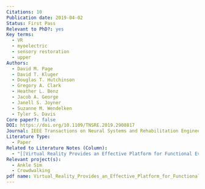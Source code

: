 ```yaml
---
Citations: 10
Publication date: 2019-04-02
Status: First Pass
Relevant to PhD?: yes
Key terms:
  - VR
  - myoelectric
  - sensory restoration
  - upper
Authors:
  - David M. Page
  - David T. Kluger
  - Douglas T. Hutchinson
  - Gregory A. Clark
  - Heather L. Benz
  - Jacob A. George
  - Janell S. Joyner
  - Suzanne M. Wendelken
  - Tyler S. Davis
Core paper?: false
DOI: https://doi.org/10.1109/TNSRE.2019.2908817
Journal: IEEE Transactions on Neural Systems and Rehabilitation Engineering
Literature Type:
  - Paper
Related to Literature Notes (Column):
  - "[[Virtual Reality Provides an Effective Platform for Functional Evaluations of Closed-Loop Neuromyoelectric Control 2]]"
Relevant project(s):
  - Ankle Sim
  - Crowdwalking
pdf name: Virtual_Reality_Provides_an_Effective_Platform_for_Functional_Evaluations_of_Closed-Loop_Neuromyoelectric_Control
---
```

